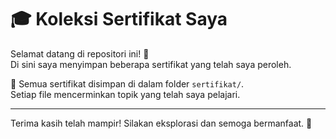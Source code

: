 # 🎓 Koleksi Sertifikat Saya

Selamat datang di repositori ini! 🎉  
Di sini saya menyimpan beberapa sertifikat yang telah saya peroleh.

📁 Semua sertifikat disimpan di dalam folder `sertifikat/`.  
Setiap file mencerminkan topik yang telah saya pelajari.

---

Terima kasih telah mampir! Silakan eksplorasi dan semoga bermanfaat. 🙌
